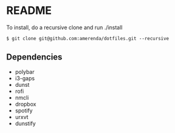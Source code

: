 # README #

To install, do a recursive clone and run ./install


`$ git clone git@github.com:amerenda/dotfiles.git --recursive`


## Dependencies
* polybar
* i3-gaps
* dunst
* rofi
* nmcli
* dropbox
* spotify
* urxvt
* dunstify
